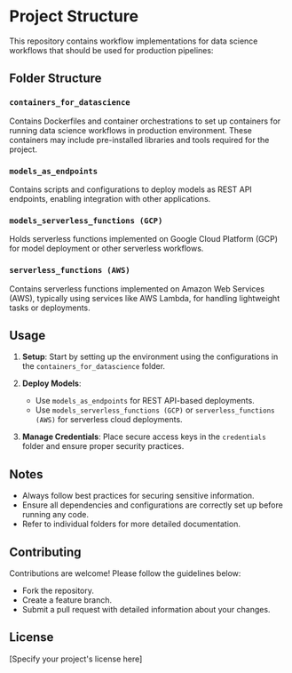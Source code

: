 # Project Structure

This repository contains workflow implementations for data science workflows that should be used for production pipelines:

## Folder Structure

### `containers_for_datascience`
Contains Dockerfiles and container orchestrations to set up containers for running data science workflows in production environment. 
These containers may include pre-installed libraries and tools required for the project.

### `models_as_endpoints`
Contains scripts and configurations to deploy models as REST API endpoints, enabling integration with other applications.

### `models_serverless_functions (GCP)`
Holds serverless functions implemented on Google Cloud Platform (GCP) for model deployment or other serverless workflows.

### `serverless_functions (AWS)`
Contains serverless functions implemented on Amazon Web Services (AWS), typically using services like AWS Lambda, for handling lightweight tasks or deployments.

## Usage
1. **Setup**: Start by setting up the environment using the configurations in the `containers_for_datascience` folder.

2. **Deploy Models**:
   - Use `models_as_endpoints` for REST API-based deployments.
   - Use `models_serverless_functions (GCP)` or `serverless_functions (AWS)` for serverless cloud deployments.
3. **Manage Credentials**: Place secure access keys in the `credentials` folder and ensure proper security practices.

## Notes
- Always follow best practices for securing sensitive information.
- Ensure all dependencies and configurations are correctly set up before running any code.
- Refer to individual folders for more detailed documentation.

## Contributing
Contributions are welcome! Please follow the guidelines below:
- Fork the repository.
- Create a feature branch.
- Submit a pull request with detailed information about your changes.

## License
[Specify your project's license here]
